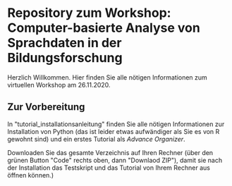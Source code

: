 # Repository zum Workshop: Computer-basierte Analyse von Sprachdaten in der Bildungsforschung

Herzlich Willkommen. Hier finden Sie alle nötigen Informationen zum virtuellen Workshop am 26.11.2020.

## Zur Vorbereitung

In "tutorial_installationsanleitung" finden Sie alle nötigen Informationen zur Installation von Python (das ist leider etwas aufwändiger als Sie es von R gewohnt sind) und ein erstes Tutorial als *Advance Organizer*.

Downloaden Sie das gesamte Verzeichnis auf Ihren Rechner (über den grünen Button "Code" rechts oben, dann "Downlaod ZIP"), damit sie nach der Installation das Testskript und das Tutorial von Ihrem Rechner aus öffnen können.)

